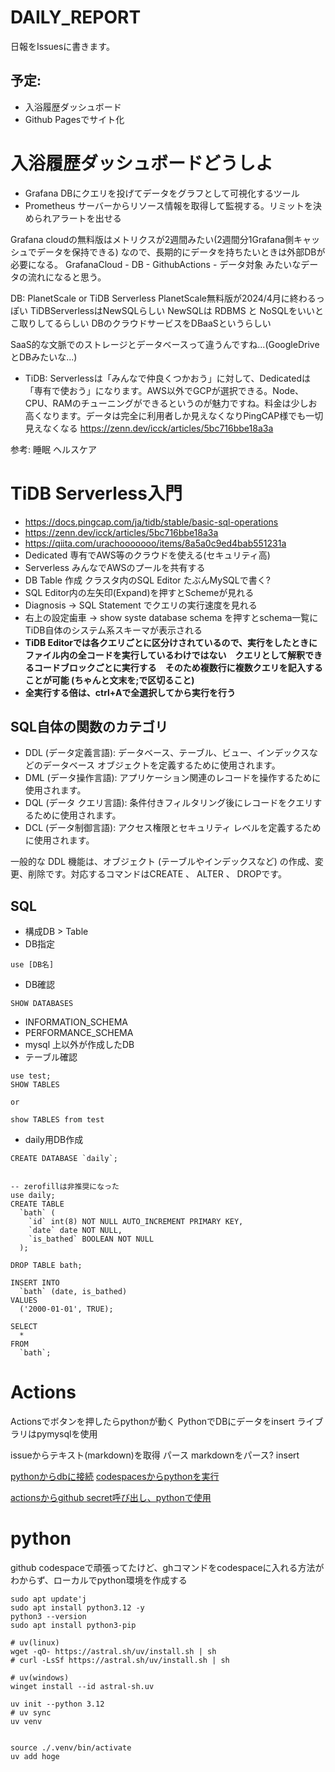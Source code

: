 # DAILY_REPORT

日報をIssuesに書きます。

## 予定:

- 入浴履歴ダッシュボード
- Github Pagesでサイト化

# 入浴履歴ダッシュボードどうしよ

- Grafana DBにクエリを投げてデータをグラフとして可視化するツール
- Prometheus サーバーからリソース情報を取得して監視する。リミットを決められアラートを出せる

Grafana cloudの無料版はメトリクスが2週間みたい(2週間分1Grafana側キャッシュでデータを保持できる)
なので、長期的にデータを持ちたいときは外部DBが必要になる。
GrafanaCloud - DB - GithubActions - データ対象
みたいなデータの流れになると思う。

DB: PlanetScale or TiDB Serverless
PlanetScale無料版が2024/4月に終わるっぽい
TiDBServerlessはNewSQLらしい
NewSQLは RDBMS と NoSQLをいいとこ取りしてるらしい
DBのクラウドサービスをDBaaSというらしい

SaaS的な文脈でのストレージとデータベースって違うんですね...(GoogleDriveとDBみたいな...)

- TiDB:
  Serverlessは「みんなで仲良くつかおう」に対して、Dedicatedは「専有で使おう」になります。AWS以外でGCPが選択できる。Node、CPU、RAMのチューニングができるというのが魅力ですね。料金は少しお高くなります。データは完全に利用者しか見えなくなりPingCAP様でも一切見えなくなる
  https://zenn.dev/icck/articles/5bc716bbe18a3a

参考:
睡眠
ヘルスケア

# TiDB Serverless入門

- https://docs.pingcap.com/ja/tidb/stable/basic-sql-operations
- https://zenn.dev/icck/articles/5bc716bbe18a3a
- https://qiita.com/urachooooooo/items/8a5a0c9ed4bab551231a
- Dedicated 専有でAWS等のクラウドを使える(セキュリティ高)
- Serverless みんなでAWSのプールを共有する
- DB Table 作成 クラスタ内のSQL Editor
  たぶんMySQLで書く?
- SQL Editor内の左矢印(Expand)を押すとSchemeが見れる
- Diagnosis → SQL Statement でクエリの実行速度を見れる
- 右上の設定歯車 → show syste database schema を押すとschema一覧にTiDB自体のシステム系スキーマが表示される
- **TiDB Editorでは各クエリごとに区分けされているので、実行をしたときにファイル内の全コードを実行しているわけではない　クエリとして解釈できるコードブロックごとに実行する　そのため複数行に複数クエリを記入することが可能 (ちゃんと文末を;で区切ること)**
- **全実行する倍は、ctrl+Aで全選択してから実行を行う**

## SQL自体の関数のカテゴリ

- DDL (データ定義言語): データベース、テーブル、ビュー、インデックスなどのデータベース オブジェクトを定義するために使用されます。
- DML (データ操作言語): アプリケーション関連のレコードを操作するために使用されます。
- DQL (データ クエリ言語): 条件付きフィルタリング後にレコードをクエリするために使用されます。
- DCL (データ制御言語): アクセス権限とセキュリティ レベルを定義するために使用されます。

一般的な DDL 機能は、オブジェクト (テーブルやインデックスなど) の作成、変更、削除です。対応するコマンドはCREATE 、 ALTER 、 DROPです。

## SQL

- 構成DB > Table
- DB指定

```
use [DB名]
```

- DB確認

```
SHOW DATABASES
```

- INFORMATION_SCHEMA
- PERFORMANCE_SCHEMA
- mysql
  上以外が作成したDB
- テーブル確認

```
use test;
SHOW TABLES

or 

show TABLES from test
```

- daily用DB作成

```
CREATE DATABASE `daily`;


-- zerofillは非推奨になった
use daily;
CREATE TABLE
  `bath` (
    `id` int(8) NOT NULL AUTO_INCREMENT PRIMARY KEY,
    `date` date NOT NULL,
    `is_bathed` BOOLEAN NOT NULL
  );

DROP TABLE bath;

INSERT INTO
  `bath` (date, is_bathed)
VALUES
  ('2000-01-01', TRUE);

SELECT
  *
FROM
  `bath`;
```

# Actions

Actionsでボタンを押したらpythonが動く
PythonでDBにデータをinsert
ライブラリはpymysqlを使用

issueからテキスト(markdown)を取得
パース
markdownをパース?
insert

[pythonからdbに接続](https://zenn.dev/icck/articles/c4344f75460b53)
[codespacesからpythonを実行](https://docs.github.com/ja/codespaces/setting-up-your-project-for-codespaces/adding-a-dev-container-configuration/setting-up-your-python-project-for-codespaces#step-1-open-the-project-in-a-codespace)

[actionsからgithub secret呼び出し、pythonで使用](https://qiita.com/Wallaby19/items/7a9f2e514cd2e10d8b42)


# python

github codespaceで頑張ってたけど、ghコマンドをcodespaceに入れる方法がわからず、ローカルでpython環境を作成する

```
sudo apt update'j
sudo apt install python3.12 -y
python3 --version
sudo apt install python3-pip

# uv(linux)
wget -qO- https://astral.sh/uv/install.sh | sh
# curl -LsSf https://astral.sh/uv/install.sh | sh

# uv(windows)
winget install --id astral-sh.uv

uv init --python 3.12
# uv sync
uv venv


source ./.venv/bin/activate
uv add hoge

```

#
